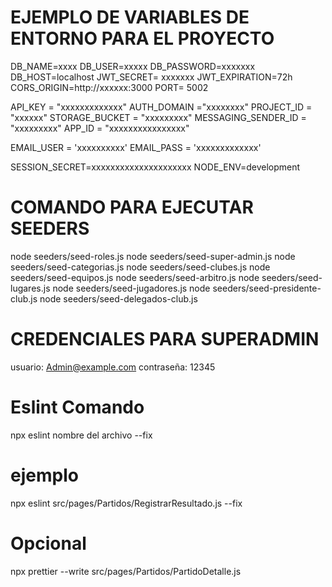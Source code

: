 # EJEMPLO DE VARIABLES DE ENTORNO PARA EL PROYECTO 

DB_NAME=xxxx
DB_USER=xxxxx
DB_PASSWORD=xxxxxxx
DB_HOST=localhost 
JWT_SECRET= xxxxxxx
JWT_EXPIRATION=72h
CORS_ORIGIN=http://xxxxxx:3000
PORT= 5002

API_KEY = "xxxxxxxxxxxxx"
AUTH_DOMAIN ="xxxxxxxx"
PROJECT_ID = "xxxxxx"
STORAGE_BUCKET = "xxxxxxxxx"
MESSAGING_SENDER_ID = "xxxxxxxxx"
APP_ID = "xxxxxxxxxxxxxxxx"

EMAIL_USER = 'xxxxxxxxxx'
EMAIL_PASS = 'xxxxxxxxxxxxx'

SESSION_SECRET=xxxxxxxxxxxxxxxxxxxxx
NODE_ENV=development


# COMANDO PARA EJECUTAR SEEDERS

node seeders/seed-roles.js
node seeders/seed-super-admin.js
node seeders/seed-categorias.js
node seeders/seed-clubes.js
node seeders/seed-equipos.js
node seeders/seed-arbitro.js
node seeders/seed-lugares.js
node seeders/seed-jugadores.js
node seeders/seed-presidente-club.js
node seeders/seed-delegados-club.js

# CREDENCIALES PARA SUPERADMIN

usuario: Admin@example.com
contraseña: 12345

# Eslint Comando

npx eslint nombre del archivo --fix

# ejemplo

npx eslint src/pages/Partidos/RegistrarResultado.js --fix

# Opcional

npx prettier --write src/pages/Partidos/PartidoDetalle.js

